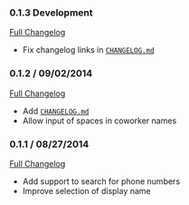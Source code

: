 ### 0.1.3 Development
[Full Changelog](https://github.com/frdmn/alfred-ldap/compare/0.1.2...master)

* Fix changelog links in [`CHANGELOG.md`](https://github.com/frdmn/alfred-ldap/blob/master/CHANGELOG.md)

### 0.1.2 / 09/02/2014
[Full Changelog](https://github.com/frdmn/alfred-ldap/compare/0.1.1...0.1.2)

* Add [`CHANGELOG.md`](https://github.com/frdmn/alfred-ldap/blob/master/CHANGELOG.md)
* Allow input of spaces in coworker names

### 0.1.1 / 08/27/2014
[Full Changelog](https://github.com/frdmn/alfred-ldap/commits/0.1.1)

* Add support to search for phone numbers
* Improve selection of display name
